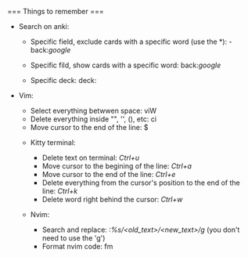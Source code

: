 === Things to remember ===

- Search on anki:
    - Specific field, exclude cards with a specific word (use the *): -back:*google*

    - Specific fild, show cards with a specific word: back:*google*

    - Specific deck: deck:<deck-name>

- Vim:
    - Select everything betwwen space: viW
    - Delete everything inside "", '', (), etc: ci<object surrounding the text>
    - Move cursor to the end of the line: $

- Kitty terminal:
    - Delete text on terminal: *Ctrl+u*
    - Move cursor to the begining of the line: *Ctrl+a*
    - Move cursor to the end of the line: *Ctrl+e*
    - Delete everything from the cursor's position to the end of the line: *Ctrl+k*
    - Delete word right behind the cursor: *Ctrl+w*

- Nvim:
    - Search and replace: *:%s/<old_text>/<new_text>/g* (you don't need to use the 'g')
    - Format nvim code: <leader>fm
